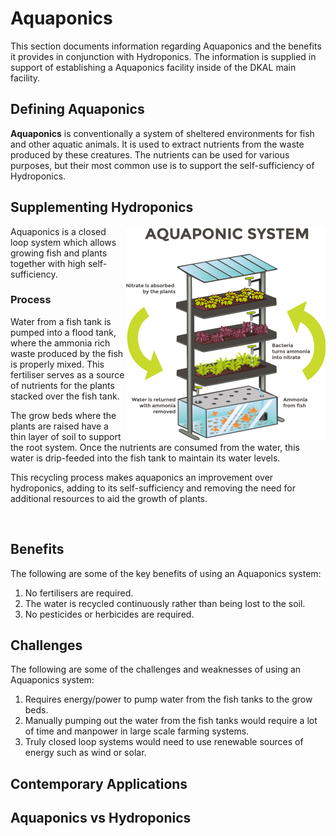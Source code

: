 # Aquaponics

This section documents information regarding Aquaponics and the benefits it provides in conjunction with Hydroponics. The information is supplied in support of establishing a Aquaponics facility inside of the DKAL main facility.

## Defining Aquaponics

**Aquaponics** is conventionally a system of sheltered environments for fish and other aquatic animals. It is used to extract nutrients from the waste produced by these creatures. The nutrients can be used for various purposes, but their most common use is to support the self-sufficiency of Hydroponics.

## Supplementing Hydroponics

<img src="./Images/Aquaponics.png" align="right"/> Aquaponics is a closed loop system which allows growing fish and plants together with high self-sufficiency.

### Process

Water from a fish tank is pumped into a flood tank, where the ammonia rich waste produced by the fish is properly mixed. This fertiliser serves as a source of nutrients for the plants stacked over the fish tank.

The grow beds where the plants are raised have a thin layer of soil to support the root system. Once the nutrients are consumed from the water, this water is drip-feeded into the fish tank to maintain its water levels.

This recycling process makes aquaponics an improvement over hydroponics, adding to its self-sufficiency and removing the need for additional resources to aid the growth of plants.

<br clear="both">

## Benefits

The following are some of the key benefits of using an Aquaponics system:

1. No fertilisers are required.
2. The water is recycled continuously rather than being lost to the soil.
3. No pesticides or herbicides are required.

## Challenges

The following are some of the challenges and weaknesses of using an Aquaponics system:

1. Requires energy/power to pump water from the fish tanks to the grow beds.
2. Manually pumping out the water from the fish tanks would require a lot of time and manpower in large scale farming systems.
3. Truly closed loop systems would need to use renewable sources of energy such as wind or solar.

## Contemporary Applications

## Aquaponics vs Hydroponics
